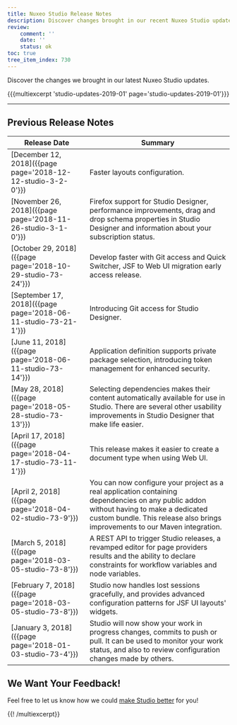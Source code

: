 ```yaml
---
title: Nuxeo Studio Release Notes
description: Discover changes brought in our recent Nuxeo Studio updates.
review:
    comment: ''
    date: ''
    status: ok
toc: true
tree_item_index: 730
---
```


Discover the changes we brought in our latest Nuxeo Studio updates.


{{{multiexcerpt 'studio-updates-2019-01' page='studio-updates-2019-01'}}}

<!--
[More information about bugs fixed since last release notes](https://jira.nuxeo.com/issues/?jql=project %3D NXS AND fixVersion IN %28'3.3.0','3.3.1','3.4.0','3.4.1','3.4.2','3.4.3','3.5.0'%29) is available in our bug tracking tool.
-->

* * *

## Previous Release Notes

| Release Date  | Summary  |
|---|---|
|[December 12, 2018]({{page page='2018-12-12-studio-3-2-0'}})|  Faster layouts configuration.|
| [November 26, 2018]({{page page='2018-11-26-studio-3-1-0'}})| Firefox support for Studio Designer, performance improvements, drag and drop schema properties in Studio Designer and information about your subscription status.|
| [October 29, 2018]({{page page='2018-10-29-studio-73-24'}})| Develop faster with Git access and Quick Switcher, JSF to Web UI migration early access release.|
| [September 17, 2018]({{page page='2018-06-11-studio-73-21-1'}})  | Introducing Git access for Studio Designer.|
| [June 11, 2018]({{page page='2018-06-11-studio-73-14'}})| Application definition supports private package selection, introducing token management for enhanced security.|
|  [May 28, 2018]({{page page='2018-05-28-studio-73-13'}})| Selecting dependencies makes their content automatically available for use in Studio. There are several other usability improvements in Studio Designer that make life easier.|
| [April 17, 2018]({{page page='2018-04-17-studio-73-11-1'}})| This release makes it easier to create a document type when using Web UI.|
| [April 2, 2018]({{page page='2018-04-02-studio-73-9'}})| You can now configure your project as a real application containing dependencies on any public addon without having to make a dedicated custom bundle. This release also brings improvements to our Maven integration.|
| [March 5, 2018]({{page page='2018-03-05-studio-73-8'}})|A REST API to trigger Studio releases, a revamped editor for page providers results and the ability to declare constraints for workflow variables and node variables.|
| [February 7, 2018]({{page page='2018-03-05-studio-73-8'}})|Studio now handles lost sessions gracefully, and provides advanced configuration patterns for JSF UI layouts' widgets.|
| [January 3, 2018]({{page page='2018-01-03-studio-73-4'}})| Studio will now show your work in progress changes, commits to push or pull. It can be used to monitor your work status, and also to review configuration changes made by others.|

## We Want Your Feedback!
Feel free to let us know how we could [make Studio better](https://portal.prodpad.com/eb062eda-6d54-11e7-8513-22000a2145da) for you!

{{! /multiexcerpt}}
